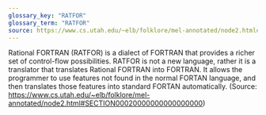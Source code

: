 ```yaml
---
glossary_key: "RATFOR"
glossary_term: "RATFOR"
source: https://www.cs.utah.edu/~elb/folklore/mel-annotated/node2.html#SECTION00020000000000000000
---
```


Rational FORTRAN (RATFOR) is a dialect of FORTRAN that provides a richer set of control-flow possibilities. RATFOR is not a new language, rather it is a translator that translates Rational FORTRAN into FORTRAN. It allows the programmer to use features not found in the normal FORTAN language, and then translates those features into standard FORTAN automatically. (Source: https://www.cs.utah.edu/~elb/folklore/mel-annotated/node2.html#SECTION00020000000000000000)
